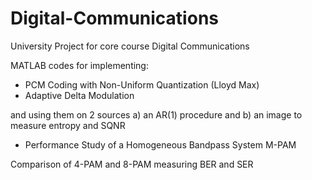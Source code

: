# Digital-Communications
University Project for core course Digital Communications

MATLAB codes for implementing:
* PCM Coding with Non-Uniform Quantization (Lloyd Max)
* Adaptive Delta Modulation

and using them on 2 sources a) an AR(1) procedure and b) an image to measure entropy and SQNR

* Performance Study of a Homogeneous Bandpass System M-PAM

Comparison of 4-PAM and 8-PAM measuring BER and SER
